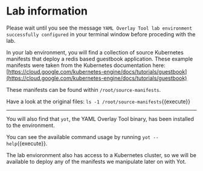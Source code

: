 # Lab information

Please wait until you see the message `YAML Overlay Tool lab environment successfully configured` in your terminal window before proceding with the lab.

In your lab environment, you will find a collection of source Kubernetes manifests that deploy a redis based guestbook application.  These example manifests were taken from the Kubernetes documentation here: [https://cloud.google.com/kubernetes-engine/docs/tutorials/guestbook](https://cloud.google.com/kubernetes-engine/docs/tutorials/guestbook)

These manifests can be found within `/root/source-manifests`.  

Have a look at the original files: `ls -1 /root/source-manifests`{{execute}}

---
You will also find that `yot`, the YAML Overlay Tool binary, has been installed to the environment.

You can see the available command usage by running `yot --help`{{execute}}.

The lab envioronment also has access to a Kubernetes cluster, so we will be available to deploy any of the manifests we manipulate later on with Yot.
